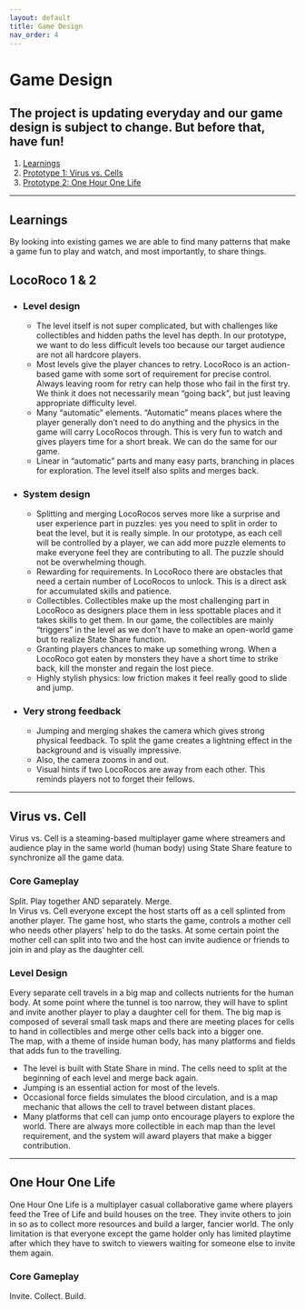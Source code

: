 ```yaml
---
layout: default
title: Game Design
nav_order: 4
---
```


# Game Design

## The project is updating everyday and our game design is subject to change. But before that, have fun!

1. [Learnings](#learnings)
2. [Prototype 1: Virus vs. Cells](#virus)
3. [Prototype 2: One Hour One Life](#one-hour)

---

## Learnings <a name="learnings"></a>

By looking into existing games we are able to find many patterns that make a game fun to play and watch, and most importantly, to share things.

## LocoRoco 1 & 2

- ### Level design
  - The level itself is not super complicated, but with challenges like collectibles and hidden paths the level has depth. In our prototype, we want to do less difficult levels too because our target audience are not all hardcore players.
  - Most levels give the player chances to retry. LocoRoco is an action-based game with some sort of requirement for precise control. Always leaving room for retry can help those who fail in the first try. We think it does not necessarily mean “going back”, but just leaving appropriate difficulty level.
  - Many “automatic” elements. “Automatic” means places where the player generally don’t need to do anything and the physics in the game will carry LocoRocos through. This is very fun to watch and gives players time for a short break. We can do the same for our game.
  - Linear in “automatic” parts and many easy parts, branching in places for exploration. The level itself also splits and merges back.
- ### System design
  - Splitting and merging LocoRocos serves more like a surprise and user experience part in puzzles: yes you need to split in order to beat the level, but it is really simple. In our prototype, as each cell will be controlled by a player, we can add more puzzle elements to make everyone feel they are contributing to all. The puzzle should not be overwhelming though.
  - Rewarding for requirements. In LocoRoco there are obstacles that need a certain number of LocoRocos to unlock. This is a direct ask for accumulated skills and patience.
  - Collectibles. Collectibles make up the most challenging part in LocoRoco as designers place them in less spottable places and it takes skills to get them. In our game, the collectibles are mainly “triggers” in the level as we don’t have to make an open-world game but to realize State Share function.
  - Granting players chances to make up something wrong. When a LocoRoco got eaten by monsters they have a short time to strike back, kill the monster and regain the lost piece.
  - Highly stylish physics: low friction makes it feel really good to slide and jump.
- ### Very strong feedback
  - Jumping and merging shakes the camera which gives strong physical feedback. To split the game creates a lightning effect in the background and is visually impressive.
  - Also, the camera zooms in and out.
  - Visual hints if two LocoRocos are away from each other. This reminds players not to forget their fellows.

---

## Virus vs. Cell <a name="virus"></a>

Virus vs. Cell is a steaming-based multiplayer game where streamers and audience play in the same world (human body) using State Share feature to synchronize all the game data.

### Core Gameplay

Split. Play together AND separately. Merge. <br>
In Virus vs. Cell everyone except the host starts off as a cell splinted from another player. The game host, who starts the game, controls a mother cell who needs other players' help to do the tasks. At some certain point the mother cell can split into two and the host can invite audience or friends to join in and play as the daughter cell.

### Level Design

Every separate cell travels in a big map and collects nutrients for the human body. At some point where the tunnel is too narrow, they will have to splint and invite another player to play a daughter cell for them. The big map is composed of several small task maps and there are meeting places for cells to hand in collectibles and merge other cells back into a bigger one.<br>
The map, with a theme of inside human body, has many platforms and fields that adds fun to the travelling.

- The level is built with State Share in mind. The cells need to split at the beginning of each level and merge back again.
- Jumping is an essential action for most of the levels.
- Occasional force fields simulates the blood circulation, and is a map mechanic that allows the cell to travel between distant places.
- Many platforms that cell can jump onto encourage players to explore the world. There are always more collectible in each map than the level requirement, and the system will award players that make a bigger contribution.

---

## One Hour One Life <a name="one-hour"></a>

One Hour One Life is a multiplayer casual collaborative game where players feed the Tree of Life and build houses on the tree. They invite others to join in so as to collect more resources and build a larger, fancier world. The only limitation is that everyone except the game holder only has limited playtime after which they have to switch to viewers waiting for someone else to invite them again.

### Core Gameplay

Invite. Collect. Build.<br>
